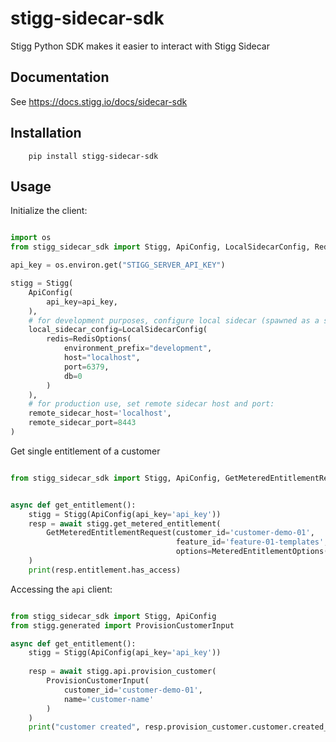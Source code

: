 # stigg-sidecar-sdk 

Stigg Python SDK makes it easier to interact with Stigg Sidecar

## Documentation

See https://docs.stigg.io/docs/sidecar-sdk

## Installation

```shell
    pip install stigg-sidecar-sdk
```

## Usage

Initialize the client:

```python

import os
from stigg_sidecar_sdk import Stigg, ApiConfig, LocalSidecarConfig, RedisOptions

api_key = os.environ.get("STIGG_SERVER_API_KEY")

stigg = Stigg(
    ApiConfig(
        api_key=api_key,
    ),
    # for development purposes, configure local sidecar (spawned as a subprocess): 
    local_sidecar_config=LocalSidecarConfig(
        redis=RedisOptions(
            environment_prefix="development",
            host="localhost",
            port=6379,
            db=0
        )
    ),
    # for production use, set remote sidecar host and port:
    remote_sidecar_host='localhost',
    remote_sidecar_port=8443
)

```

Get single entitlement of a customer

```python

from stigg_sidecar_sdk import Stigg, ApiConfig, GetMeteredEntitlementRequest, MeteredEntitlementOptions


async def get_entitlement():
    stigg = Stigg(ApiConfig(api_key='api_key'))
    resp = await stigg.get_metered_entitlement(
        GetMeteredEntitlementRequest(customer_id='customer-demo-01',
                                     feature_id='feature-01-templates',
                                     options=MeteredEntitlementOptions(requested_usage=1))
    )
    print(resp.entitlement.has_access) 
```

Accessing the `api` client: 

```python

from stigg_sidecar_sdk import Stigg, ApiConfig
from stigg.generated import ProvisionCustomerInput

async def get_entitlement():
    stigg = Stigg(ApiConfig(api_key='api_key'))
    
    resp = await stigg.api.provision_customer(
        ProvisionCustomerInput(
            customer_id='customer-demo-01',
            name='customer-name'
        )
    )
    print("customer created", resp.provision_customer.customer.created_at)
```


